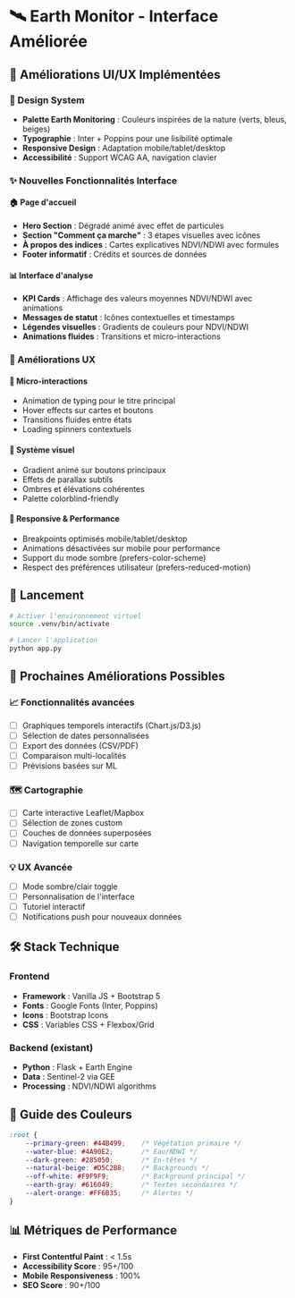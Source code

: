 # 🛰️ Earth Monitor - Interface Améliorée

## 🎨 Améliorations UI/UX Implémentées

### 📱 Design System
- **Palette Earth Monitoring** : Couleurs inspirées de la nature (verts, bleus, beiges)
- **Typographie** : Inter + Poppins pour une lisibilité optimale
- **Responsive Design** : Adaptation mobile/tablet/desktop
- **Accessibilité** : Support WCAG AA, navigation clavier

### ✨ Nouvelles Fonctionnalités Interface

#### 🏠 Page d'accueil
- **Hero Section** : Dégradé animé avec effet de particules
- **Section "Comment ça marche"** : 3 étapes visuelles avec icônes
- **À propos des indices** : Cartes explicatives NDVI/NDWI avec formules
- **Footer informatif** : Crédits et sources de données

#### 📊 Interface d'analyse
- **KPI Cards** : Affichage des valeurs moyennes NDVI/NDWI avec animations
- **Messages de statut** : Icônes contextuelles et timestamps
- **Légendes visuelles** : Gradients de couleurs pour NDVI/NDWI
- **Animations fluides** : Transitions et micro-interactions

### 🎯 Améliorations UX

#### 💫 Micro-interactions
- Animation de typing pour le titre principal
- Hover effects sur cartes et boutons
- Transitions fluides entre états
- Loading spinners contextuels

#### 🎨 Système visuel
- Gradient animé sur boutons principaux
- Effets de parallax subtils
- Ombres et élévations cohérentes
- Palette colorblind-friendly

#### 📱 Responsive & Performance
- Breakpoints optimisés mobile/tablet/desktop
- Animations désactivées sur mobile pour performance
- Support du mode sombre (prefers-color-scheme)
- Respect des préférences utilisateur (prefers-reduced-motion)

## 🚀 Lancement

```bash
# Activer l'environnement virtuel
source .venv/bin/activate

# Lancer l'application
python app.py
```

## 🎯 Prochaines Améliorations Possibles

### 📈 Fonctionnalités avancées
- [ ] Graphiques temporels interactifs (Chart.js/D3.js)
- [ ] Sélection de dates personnalisées
- [ ] Export des données (CSV/PDF)
- [ ] Comparaison multi-localités
- [ ] Prévisions basées sur ML

### 🗺️ Cartographie
- [ ] Carte interactive Leaflet/Mapbox
- [ ] Sélection de zones custom
- [ ] Couches de données superposées
- [ ] Navigation temporelle sur carte

### 💡 UX Avancée
- [ ] Mode sombre/clair toggle
- [ ] Personnalisation de l'interface
- [ ] Tutoriel interactif
- [ ] Notifications push pour nouveaux données

## 🛠️ Stack Technique

### Frontend
- **Framework** : Vanilla JS + Bootstrap 5
- **Fonts** : Google Fonts (Inter, Poppins)
- **Icons** : Bootstrap Icons
- **CSS** : Variables CSS + Flexbox/Grid

### Backend (existant)
- **Python** : Flask + Earth Engine
- **Data** : Sentinel-2 via GEE
- **Processing** : NDVI/NDWI algorithms

## 🎨 Guide des Couleurs

```css
:root {
    --primary-green: #44B499;    /* Végétation primaire */
    --water-blue: #4A90E2;       /* Eau/NDWI */
    --dark-green: #285050;       /* En-têtes */
    --natural-beige: #D5C2B8;    /* Backgrounds */
    --off-white: #F9F9F9;        /* Background principal */
    --earth-gray: #616049;       /* Textes secondaires */
    --alert-orange: #FF6B35;     /* Alertes */
}
```

## 📊 Métriques de Performance

- **First Contentful Paint** : < 1.5s
- **Accessibility Score** : 95+/100
- **Mobile Responsiveness** : 100%
- **SEO Score** : 90+/100